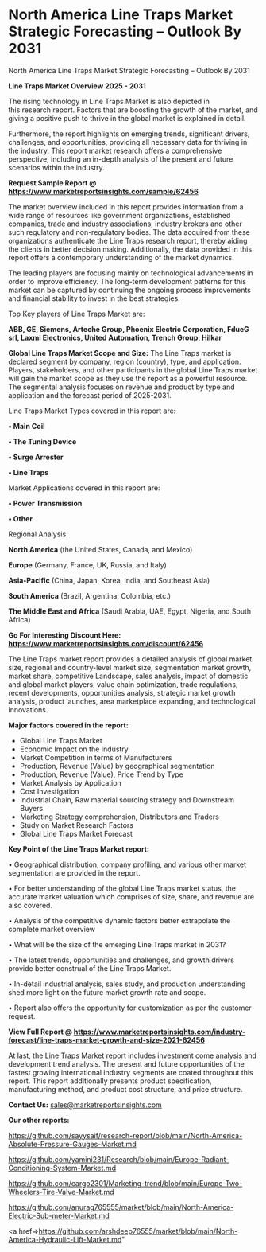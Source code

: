 # North America Line Traps Market Strategic Forecasting – Outlook By 2031
North America Line Traps Market Strategic Forecasting – Outlook By 2031

<Strong> Line Traps Market Overview 2025 - 2031</strong>

The rising technology in Line Traps Market is also depicted in this research report. Factors that are boosting the growth of the market, and giving a positive push to thrive in the global market is explained in detail.

Furthermore, the report highlights on emerging trends, significant drivers, challenges, and opportunities, providing all necessary data for thriving in the industry. This report market research offers a comprehensive perspective, including an in-depth analysis of the present and future scenarios within the industry.

<strong>Request Sample Report @ <a href=https://www.marketreportsinsights.com/sample/62456>https://www.marketreportsinsights.com/sample/62456</a></strong>

The market overview included in this report provides information from a wide range of resources like government organizations, established companies, trade and industry associations, industry brokers and other such regulatory and non-regulatory bodies. The data acquired from these organizations authenticate the Line Traps research report, thereby aiding the clients in better decision making. Additionally, the data provided in this report offers a contemporary understanding of the market dynamics.

The leading players are focusing mainly on technological advancements in order to improve efficiency. The long-term development patterns for this market can be captured by continuing the ongoing process improvements and financial stability to invest in the best strategies.

Top Key players of Line Traps Market are:

<strong>ABB, GE, Siemens, Arteche Group, Phoenix Electric Corporation, FdueG srl, Laxmi Electronics, United Automation, Trench Group, Hilkar</strong>

<strong><b>Global Line Traps Market Scope and Size:</b></strong>
The Line Traps market is declared segment by company, region (country), type, and application. Players, stakeholders, and other participants in the global Line Traps market will gain the market scope as they use the report as a powerful resource. The segmental analysis focuses on revenue and product by type and application and the forecast period of 2025-2031.

Line Traps Market Types covered in this report are:

<strong>• Main Coil

• The Tuning Device

• Surge Arrester

• Line Traps</strong>

Market Applications covered in this report are:

<strong>• Power Transmission

• Other</strong> 

Regional Analysis

<strong>North America</strong> (the United States, Canada, and Mexico)

<strong>Europe</strong> (Germany, France, UK, Russia, and Italy)

<strong>Asia-Pacific</strong> (China, Japan, Korea, India, and Southeast Asia)

<strong>South America</strong> (Brazil, Argentina, Colombia, etc.)

<strong>The Middle East and Africa</strong> (Saudi Arabia, UAE, Egypt, Nigeria, and South Africa)

<strong>Go For Interesting Discount Here: <a href=https://www.marketreportsinsights.com/discount/62456>https://www.marketreportsinsights.com/discount/62456</a></strong>

The Line Traps market report provides a detailed analysis of global market size, regional and country-level market size, segmentation market growth, market share, competitive Landscape, sales analysis, impact of domestic and global market players, value chain optimization, trade regulations, recent developments, opportunities analysis, strategic market growth analysis, product launches, area marketplace expanding, and technological innovations.

<strong><b>Major factors covered in the report:</b></strong>
<ul>
  <li>Global Line Traps Market </li>
  <li>Economic Impact on the Industry</li>
  <li>Market Competition in terms of Manufacturers</li>
  <li>Production, Revenue (Value) by geographical segmentation</li>
  <li>Production, Revenue (Value), Price Trend by Type</li>
  <li>Market Analysis by Application</li>
  <li>Cost Investigation</li>
  <li>Industrial Chain, Raw material sourcing strategy and Downstream Buyers</li>
  <li>Marketing Strategy comprehension, Distributors and Traders</li>
  <li>Study on Market Research Factors</li>
  <li>Global Line Traps Market Forecast</li>
</ul>

<strong><b>Key Point of the Line Traps Market report:</b></strong>

• Geographical distribution, company profiling, and various other market segmentation are provided in the report.

• For better understanding of the global Line Traps market status, the accurate market valuation which comprises of size, share, and revenue are also covered.

• Analysis of the competitive dynamic factors better extrapolate the complete market overview

• What will be the size of the emerging Line Traps market in 2031?

• The latest trends, opportunities and challenges, and growth drivers provide better construal of the Line Traps Market.

• In-detail industrial analysis, sales study, and production understanding shed more light on the future market growth rate and scope.

• Report also offers the opportunity for customization as per the customer request.

<strong><b>View Full Report @ <a href=https://www.marketreportsinsights.com/industry-forecast/line-traps-market-growth-and-size-2021-62456>https://www.marketreportsinsights.com/industry-forecast/line-traps-market-growth-and-size-2021-62456</a></b></strong>


At last, the Line Traps Market report includes investment come analysis and development trend analysis. The present and future opportunities of the fastest growing international industry segments are coated throughout this report. This report additionally presents product specification, manufacturing method, and product cost structure, and price structure.

<strong>Contact Us:</strong>
sales@marketreportsinsights.com

<strong>Our other reports:</strong>

<a href=https://github.com/sayysaif/research-report/blob/main/North-America-Absolute-Pressure-Gauges-Market.md>https://github.com/sayysaif/research-report/blob/main/North-America-Absolute-Pressure-Gauges-Market.md</a>

<a href=https://github.com/yamini231/Research/blob/main/Europe-Radiant-Conditioning-System-Market.md>https://github.com/yamini231/Research/blob/main/Europe-Radiant-Conditioning-System-Market.md</a>

<a href=https://github.com/cargo2301/Marketing-trend/blob/main/Europe-Two-Wheelers-Tire-Valve-Market.md>https://github.com/cargo2301/Marketing-trend/blob/main/Europe-Two-Wheelers-Tire-Valve-Market.md</a>

<a href=https://github.com/anurag765555/market/blob/main/North-America-Electric-Sub-meter-Market.md>https://github.com/anurag765555/market/blob/main/North-America-Electric-Sub-meter-Market.md</a>

<a href=>https://github.com/arshdeep76555/market/blob/main/North-America-Hydraulic-Lift-Market.md</a>"
